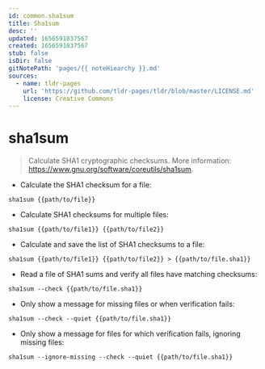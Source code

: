 ```yaml
---
id: common.sha1sum
title: Sha1sum
desc: ''
updated: 1656591837567
created: 1656591837567
stub: false
isDir: false
gitNotePath: 'pages/{{ noteHiearchy }}.md'
sources:
  - name: tldr-pages
    url: 'https://github.com/tldr-pages/tldr/blob/master/LICENSE.md'
    license: Creative Commons
---
```

# sha1sum

> Calculate SHA1 cryptographic checksums.
> More information: <https://www.gnu.org/software/coreutils/sha1sum>.

- Calculate the SHA1 checksum for a file:

`sha1sum {{path/to/file}}`

- Calculate SHA1 checksums for multiple files:

`sha1sum {{path/to/file1}} {{path/to/file2}}`

- Calculate and save the list of SHA1 checksums to a file:

`sha1sum {{path/to/file1}} {{path/to/file2}} > {{path/to/file.sha1}}`

- Read a file of SHA1 sums and verify all files have matching checksums:

`sha1sum --check {{path/to/file.sha1}}`

- Only show a message for missing files or when verification fails:

`sha1sum --check --quiet {{path/to/file.sha1}}`

- Only show a message for files for which verification fails, ignoring missing files:

`sha1sum --ignore-missing --check --quiet {{path/to/file.sha1}}`

